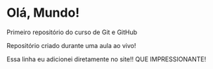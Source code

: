 # Olá, Mundo!
 Primeiro repositório do curso de Git e GitHub

 Repositório criado durante uma aula ao vivo! 

 Essa linha eu adicionei diretamente no site!! QUE IMPRESSIONANTE!
